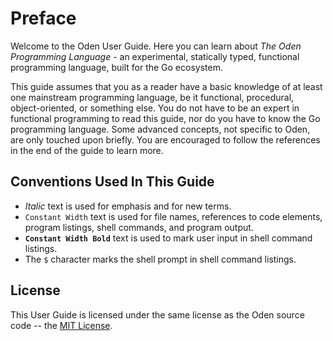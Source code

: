 # Preface

Welcome to the Oden User Guide. Here you can learn about *The Oden
Programming Language* - an experimental, statically typed, functional
programming language, built for the Go ecosystem.

This guide assumes that you as a reader have a basic knowledge of at least one
mainstream programming language, be it functional, procedural,
object-oriented, or something else. You do not have to be an expert in
functional programming to read this guide, nor do you have to know the Go
programming language. Some advanced concepts, not specific to Oden,
are only touched upon briefly. You are encouraged to follow the references
in the end of the guide to learn more.

## Conventions Used In This Guide

* _Italic_ text is used for emphasis and for new terms.
* `Constant Width` text is used for file names, references to code
  elements, program listings, shell commands, and program output.
* **`Constant Width Bold`** text is used to mark user input
  in shell command listings.
* The `$` character marks the shell prompt in shell command listings.

## License

This User Guide is licensed under the same license as the Oden source code --
the [MIT License](https://github.com/oden-lang/oden/blob/master/LICENSE.md).

